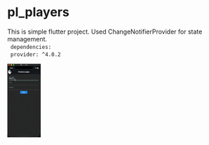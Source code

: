 # pl_players

This is simple flutter project.
Used ChangeNotifierProvider for state management.
<br>
<code>
dependencies:<br>
  provider: ^4.0.2
</code>
<div>
<img src='screenshot/pl_provider.gif' width="15%" alt='pl_players'> 
</div>